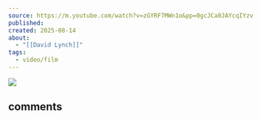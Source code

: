 ```yaml
---
source: https://m.youtube.com/watch?v=zGYRF7MWn1o&pp=0gcJCa0JAYcqIYzv
published:
created: 2025-08-14
about:
  - "[[David Lynch]]"
tags:
  - video/film
---
```

![](https://www.youtube.com/watch?v=zGYRF7MWn1o)

## comments

